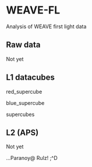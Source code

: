 # WEAVE-FL
Analysis of WEAVE first light data

## Raw data

Not yet

## L1 datacubes

red_supercube

blue_supercube

supercubes

## L2 (APS)

Not yet

...Paranoy@ Rulz! ;^D


